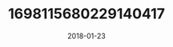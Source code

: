 ---
title: "1698115680229140417"
cover: "2018-01-23 06.59.45 1698115680229140417_46248401"
photo: "2018-01-23 06.59.45 1698115680229140417_46248401"
date: "2018-01-23"
type: "photo"
---